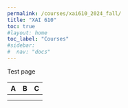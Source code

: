 ```yaml
---
permalink: /courses/xai610_2024_fall/
title: "XAI 610"
toc: true
#layout: home
toc_label: "Courses"
#sidebar:
#  nav: "docs"
---
```


Test page



|       A                 |      B           |     C           |
|-----------------|----------------|----------------|
|                 |                |                |
|                 |                |                |
